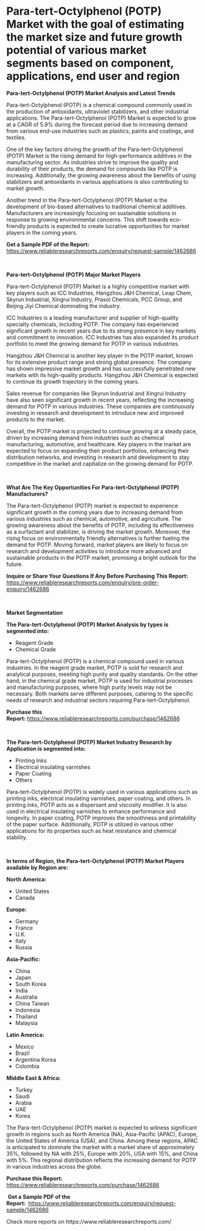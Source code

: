 <p><h1>Para-tert-Octylphenol (POTP) Market with the goal of estimating the market size and future growth potential of various market segments based on component, applications, end user and region</h1></p><p><strong>Para-tert-Octylphenol (POTP) Market Analysis and Latest Trends</strong></p>
<p><p>Para-tert-Octylphenol (POTP) is a chemical compound commonly used in the production of antioxidants, ultraviolet stabilizers, and other industrial applications. The Para-tert-Octylphenol (POTP) Market is expected to grow at a CAGR of 5.9% during the forecast period due to increasing demand from various end-use industries such as plastics, paints and coatings, and textiles.</p><p>One of the key factors driving the growth of the Para-tert-Octylphenol (POTP) Market is the rising demand for high-performance additives in the manufacturing sector. As industries strive to improve the quality and durability of their products, the demand for compounds like POTP is increasing. Additionally, the growing awareness about the benefits of using stabilizers and antioxidants in various applications is also contributing to market growth.</p><p>Another trend in the Para-tert-Octylphenol (POTP) Market is the development of bio-based alternatives to traditional chemical additives. Manufacturers are increasingly focusing on sustainable solutions in response to growing environmental concerns. This shift towards eco-friendly products is expected to create lucrative opportunities for market players in the coming years.</p></p>
<p><strong>Get a Sample PDF of the Report:&nbsp;</strong> <a href="https://www.reliableresearchreports.com/enquiry/request-sample/1462686">https://www.reliableresearchreports.com/enquiry/request-sample/1462686</a></p>
<p>&nbsp;</p>
<p><strong>Para-tert-Octylphenol (POTP) Major Market Players</strong></p>
<p><p>Para-tert-Octylphenol (POTP) Market is a highly competitive market with key players such as ICC Industries, Hangzhou J&H Chemical, Leap Chem, Skyrun Industrial, Xingrui Industry, Prasol Chemicals, PCC Group, and Beijing Jiyi Chemical dominating the industry.</p><p>ICC Industries is a leading manufacturer and supplier of high-quality specialty chemicals, including POTP. The company has experienced significant growth in recent years due to its strong presence in key markets and commitment to innovation. ICC Industries has also expanded its product portfolio to meet the growing demand for POTP in various industries.</p><p>Hangzhou J&H Chemical is another key player in the POTP market, known for its extensive product range and strong global presence. The company has shown impressive market growth and has successfully penetrated new markets with its high-quality products. Hangzhou J&H Chemical is expected to continue its growth trajectory in the coming years.</p><p>Sales revenue for companies like Skyrun Industrial and Xingrui Industry have also seen significant growth in recent years, reflecting the increasing demand for POTP in various industries. These companies are continuously investing in research and development to introduce new and improved products to the market.</p><p>Overall, the POTP market is projected to continue growing at a steady pace, driven by increasing demand from industries such as chemical manufacturing, automotive, and healthcare. Key players in the market are expected to focus on expanding their product portfolios, enhancing their distribution networks, and investing in research and development to stay competitive in the market and capitalize on the growing demand for POTP.</p></p>
<p>&nbsp;</p>
<p><strong>What Are The Key Opportunities For Para-tert-Octylphenol (POTP) Manufacturers?</strong></p>
<p><p>The Para-tert-Octylphenol (POTP) market is expected to experience significant growth in the coming years due to increasing demand from various industries such as chemical, automotive, and agriculture. The growing awareness about the benefits of POTP, including its effectiveness as a surfactant and stabilizer, is driving the market growth. Moreover, the rising focus on environmentally friendly alternatives is further fueling the demand for POTP. Moving forward, market players are likely to focus on research and development activities to introduce more advanced and sustainable products in the POTP market, promising a bright outlook for the future.</p></p>
<p><strong>Inquire or Share Your Questions If Any Before Purchasing This Report:</strong> <a href="https://www.reliableresearchreports.com/enquiry/pre-order-enquiry/1462686">https://www.reliableresearchreports.com/enquiry/pre-order-enquiry/1462686</a></p>
<p>&nbsp;</p>
<p><strong>Market Segmentation</strong></p>
<p><strong>The Para-tert-Octylphenol (POTP) Market Analysis by types is segmented into:</strong></p>
<p><ul><li>Reagent Grade</li><li>Chemical Grade</li></ul></p>
<p><p>Para-tert-Octylphenol (POTP) is a chemical compound used in various industries. In the reagent grade market, POTP is sold for research and analytical purposes, meeting high purity and quality standards. On the other hand, in the chemical grade market, POTP is used for industrial processes and manufacturing purposes, where high purity levels may not be necessary. Both markets serve different purposes, catering to the specific needs of research and industrial sectors requiring Para-tert-Octylphenol.</p></p>
<p><strong>Purchase this Report:&nbsp;</strong><a href="https://www.reliableresearchreports.com/purchase/1462686">https://www.reliableresearchreports.com/purchase/1462686</a></p>
<p>&nbsp;</p>
<p><strong>The Para-tert-Octylphenol (POTP) Market Industry Research by Application is segmented into:</strong></p>
<p><ul><li>Printing Inks</li><li>Electrical insulating varnishes</li><li>Paper Coating</li><li>Others</li></ul></p>
<p><p>Para-tert-Octylphenol (POTP) is widely used in various applications such as printing inks, electrical insulating varnishes, paper coating, and others. In printing inks, POTP acts as a dispersant and viscosity modifier. It is also used in electrical insulating varnishes to enhance performance and longevity. In paper coating, POTP improves the smoothness and printability of the paper surface. Additionally, POTP is utilized in various other applications for its properties such as heat resistance and chemical stability.</p></p>
<p>&nbsp;</p>
<p><strong>In terms of Region, the Para-tert-Octylphenol (POTP) Market Players available by Region are:</strong></p>
<p>
    <p> <strong> North America: </strong>
        <ul>
            <li>United States</li>
            <li>Canada</li>
        </ul>
        </p> 
    <p> <strong> Europe: </strong>
        <ul>
            <li>Germany</li>
            <li>France</li>
            <li>U.K.</li>
            <li>Italy</li>
            <li>Russia</li>
        </ul>
        </p> 
    <p> <strong> Asia-Pacific: </strong>
        <ul>
            <li>China</li>
            <li>Japan</li>
            <li>South Korea</li>
            <li>India</li>
            <li>Australia</li>
            <li>China Taiwan</li>
            <li>Indonesia</li>
            <li>Thailand</li>
            <li>Malaysia</li>
        </ul>
        </p> 
    <p> <strong> Latin America: </strong>
        <ul>
            <li>Mexico</li>
            <li>Brazil</li>
            <li>Argentina Korea</li>
            <li>Colombia</li>
        </ul>
        </p> 
    <p> <strong> Middle East & Africa: </strong>
        <ul>
            <li>Turkey</li>
            <li>Saudi</li>
            <li>Arabia</li>
            <li>UAE</li>
            <li>Korea</li>
        </ul>
    </p>
    </p>
<p><p>The Para-tert-Octylphenol (POTP) market is expected to witness significant growth in regions such as North America (NA), Asia-Pacific (APAC), Europe, the United States of America (USA), and China. Among these regions, APAC is anticipated to dominate the market with a market share of approximately 35%, followed by NA with 25%, Europe with 20%, USA with 15%, and China with 5%. This regional distribution reflects the increasing demand for POTP in various industries across the globe.</p></p>
<p><strong>Purchase this Report: </strong><a href="https://www.reliableresearchreports.com/purchase/1462686">https://www.reliableresearchreports.com/purchase/1462686</a></p>
<p>&nbsp;<strong>Get a Sample PDF of the Report:&nbsp;&nbsp;</strong><a href="https://www.reliableresearchreports.com/enquiry/request-sample/1462686">https://www.reliableresearchreports.com/enquiry/request-sample/1462686</a></p>
<p><strong></strong></p>
<p>Check more reports on https://www.reliableresearchreports.com/</p>